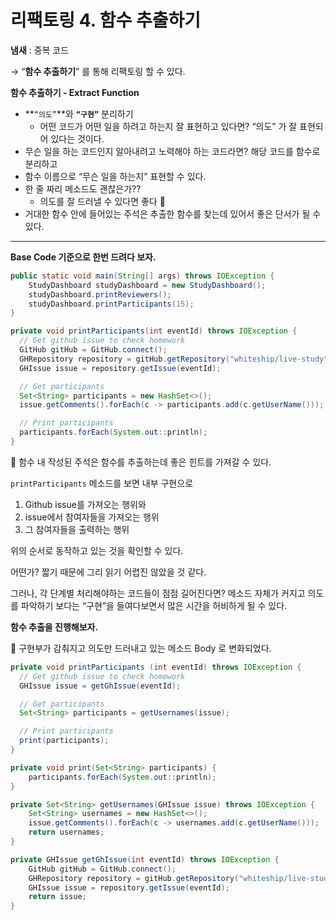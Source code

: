 # 리팩토링 4. 함수 추출하기

**냄새** : 중복 코드

→ “**함수 추출하기**” 를 통해 리팩토링 할 수 있다.

**함수 추출하기 - Extract Function**

- **`“의도”`**와 **`“구현”`** 분리하기
    - 어떤 코드가 어떤 일을 하려고 하는지 잘 표현하고 있다면? “의도” 가 잘 표현되어 있다는 것이다.
- 무슨 일을 하는 코드인지 알아내려고 노력해야 하는 코드라면? 해당 코드를 함수로 분리하고
- 함수 이름으로 “무슨 일을 하는지” 표현할 수 있다.
- 한 줄 짜리 메소드도 괜찮은가??
    - 의도를 잘 드러낼 수 있다면 좋다 🙂
- 거대한 함수 안에 들어있는 주석은 추출한 함수를 찾는데 있어서 좋은 단서가 될 수 있다.

---

**Base Code 기준으로 한번 드려다 보자.**

```java
public static void main(String[] args) throws IOException {
    StudyDashboard studyDashboard = new StudyDashboard();
    studyDashboard.printReviewers();
    studyDashboard.printParticipants(15);
}
```

```java
private void printParticipants(int eventId) throws IOException {
  // Get github issue to check homework
  GitHub gitHub = GitHub.connect();
  GHRepository repository = gitHub.getRepository("whiteship/live-study");
  GHIssue issue = repository.getIssue(eventId);

  // Get participants
  Set<String> participants = new HashSet<>();
  issue.getComments().forEach(c -> participants.add(c.getUserName()));

  // Print participants
  participants.forEach(System.out::println);
}
```

<aside>
🎈 함수 내 작성된 주석은 함수를 추출하는데 좋은 힌트를 가져갈 수 있다.

</aside>

`printParticipants` 메소드를 보면 내부 구현으로

1. Github issue를 가져오는 행위와
2. issue에서 참여자들을 가져오는 행위
3. 그 참여자들을 출력하는 행위

위의 순서로 동작하고 있는 것을 확인할 수 있다.

어떤가? 짧기 때문에 그리 읽기 어렵진 않았을 것 같다.

그러나, 각 단계별 처리해야하는 코드들이 점점 길어진다면? 메소드 자체가 커지고 의도를 파악하기 보다는 “구현”을 들여다보면서 많은 시간을 허비하게 될 수 있다.

**함수 추출을 진행해보자.**

<aside>
🎈 구현부가 감춰지고 의도만 드러내고 있는 메소드 Body 로 변화되었다.

</aside>


```java
private void printParticipants (int eventId) throws IOException {
  // Get github issue to check homework
  GHIssue issue = getGhIssue(eventId);

  // Get participants
  Set<String> participants = getUsernames(issue);

  // Print participants
  print(participants);
}
```

```java
private void print(Set<String> participants) {
    participants.forEach(System.out::println);
}

private Set<String> getUsernames(GHIssue issue) throws IOException {
    Set<String> usernames = new HashSet<>();
    issue.getComments().forEach(c -> usernames.add(c.getUserName()));
    return usernames;
}

private GHIssue getGhIssue(int eventId) throws IOException {
    GitHub gitHub = GitHub.connect();
    GHRepository repository = gitHub.getRepository("whiteship/live-study");
    GHIssue issue = repository.getIssue(eventId);
    return issue;
}
```